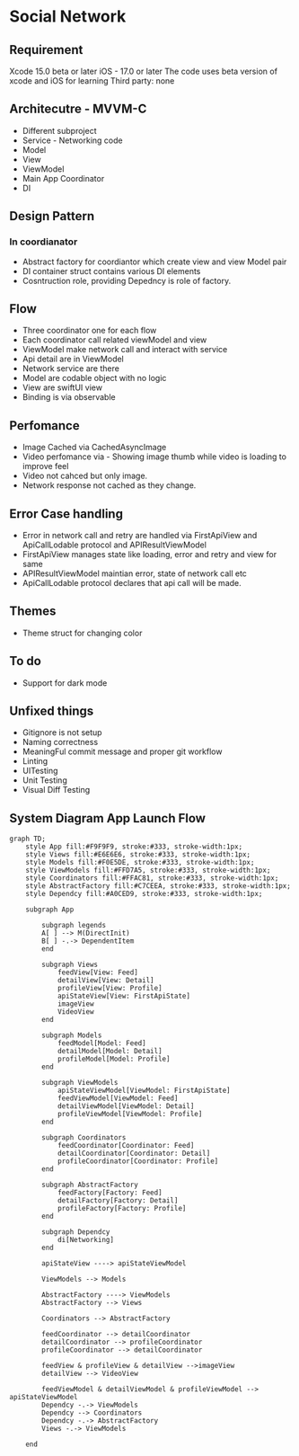 # Social Network

## Requirement
 Xcode 15.0 beta or later
 iOS - 17.0 or later
 The code uses beta version of xcode and iOS for learning 
 Third party: none
 
## Architecutre - MVVM-C

- Different subproject
- Service - Networking code
- Model
- View
- ViewModel
- Main App Coordinator
- DI


## Design Pattern 
### In coordianator
- Abstract factory for coordiantor which create view and view Model pair
- DI container struct contains various DI elements
- Cosntruction role, providing Depedncy is role of factory. 

## Flow

- Three coordinator one for each flow
- Each coordinator call related viewModel and view
- ViewModel make network call and interact with service
- Api detail are in ViewModel
- Network service are there
- Model are codable object with no logic
- View are swiftUI view
- Binding is via observable

## Perfomance
- Image Cached via CachedAsyncImage 
- Video perfomance via - Showing image thumb while video is loading to improve feel
- Video not cahced but only image. 
- Network response not cached as they change.

## Error Case handling
- Error in network call and retry are handled via FirstApiView and ApiCallLodable protocol and APIResultViewModel
- FirstApiView manages state like loading, error and retry and view for same
- APIResultViewModel maintian error, state of network call etc
- ApiCallLodable protocol declares that api call will be made.

## Themes
- Theme struct for changing color

## To do
- Support for dark mode

## Unfixed things
- Gitignore is not setup
- Naming correctness
- MeaningFul commit message and proper git workflow
- Linting
- UITesting
- Unit Testing
- Visual Diff Testing

## System Diagram App Launch Flow

```mermaid
graph TD;
    style App fill:#F9F9F9, stroke:#333, stroke-width:1px;
    style Views fill:#E6E6E6, stroke:#333, stroke-width:1px;
    style Models fill:#F0E5DE, stroke:#333, stroke-width:1px;
    style ViewModels fill:#FFD7A5, stroke:#333, stroke-width:1px;
    style Coordinators fill:#FFAC81, stroke:#333, stroke-width:1px;
    style AbstractFactory fill:#C7CEEA, stroke:#333, stroke-width:1px;
    style Dependcy fill:#A0CED9, stroke:#333, stroke-width:1px;
    
    subgraph App

        subgraph legends
        A[ ] --> M(DirectInit)
        B[ ] -.-> DependentItem
        end
        
        subgraph Views
            feedView[View: Feed]
            detailView[View: Detail]
            profileView[View: Profile]
            apiStateView[View: FirstApiState]
            imageView
            VideoView
        end

        subgraph Models
            feedModel[Model: Feed]
            detailModel[Model: Detail]
            profileModel[Model: Profile]
        end

        subgraph ViewModels
            apiStateViewModel[ViewModel: FirstApiState]
            feedViewModel[ViewModel: Feed]
            detailViewModel[ViewModel: Detail]
            profileViewModel[ViewModel: Profile]
        end

        subgraph Coordinators
            feedCoordinator[Coordinator: Feed]
            detailCoordinator[Coordinator: Detail]
            profileCoordinator[Coordinator: Profile]
        end

        subgraph AbstractFactory
            feedFactory[Factory: Feed]
            detailFactory[Factory: Detail]
            profileFactory[Factory: Profile]
        end

        subgraph Dependcy
            di[Networking]
        end

        apiStateView ----> apiStateViewModel

        ViewModels --> Models

        AbstractFactory ----> ViewModels
        AbstractFactory --> Views

        Coordinators --> AbstractFactory

        feedCoordinator --> detailCoordinator
        detailCoordinator --> profileCoordinator
        profileCoordinator --> detailCoordinator

        feedView & profileView & detailView -->imageView
        detailView --> VideoView

        feedViewModel & detailViewModel & profileViewModel --> apiStateViewModel
        Dependcy -.-> ViewModels
        Dependcy --> Coordinators
        Dependcy -.-> AbstractFactory
        Views -.-> ViewModels
    
    end


    

    




